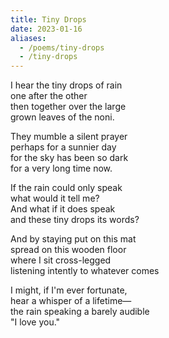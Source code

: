 ```yaml
---
title: Tiny Drops
date: 2023-01-16
aliases:
  - /poems/tiny-drops
  - /tiny-drops
---
```

I hear the tiny drops of rain  
one after the other  
then together over the large  
grown leaves of the noni.  

They mumble a silent prayer  
perhaps for a sunnier day    
for the sky has been so dark  
for a very long time now.  

If the rain could only speak  
what would it tell me?  
And what if it does speak  
and these tiny drops its words?  

And by staying put on this mat  
spread on this wooden floor  
where I sit cross-legged  
listening intently to whatever comes  

I might, if I'm ever fortunate,  
hear a whisper of a lifetime—  
the rain speaking a barely audible  
"I love you."  